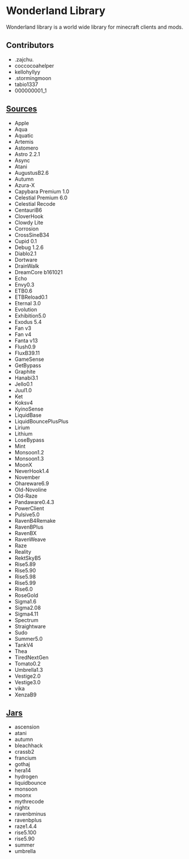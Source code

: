 # Wonderland Library
Wonderland library is a world wide library for minecraft clients and mods.

## Contributors
- .zajchu.
- coccocoahelper
- kellohyllyy
- .stormingmoon
- tabio1337
- 000000001_1

## [Sources](/sources)
- Apple
- Aqua
- Aquatic
- Artemis
- Astomero
- Astro 2.2.1
- Async
- Atani
- AugustusB2.6
- Autumn
- Azura-X
- Capybara Premium 1.0
- Celestial Premium 6.0
- Celestial Recode
- CentauriB6
- CloverHook
- Clowdy Lite
- Corrosion
- CrossSineB34
- Cupid 0.1
- Debug 1.2.6
- Diablo2.1
- Dortware
- DrainWalk
- DreamCore b161021
- Echo
- Envy0.3
- ETB0.6
- ETBReload0.1
- Eternal 3.0
- Evolution
- Exhibition5.0
- Exodus 5.4
- Fan v3
- Fan v4
- Fanta v13
- Flush0.9
- FluxB39.11
- GameSense
- GetBypass
- Graphite
- Hanabi3.1
- Jello0.1
- Juul1.0
- Ket
- Koksv4
- KyinoSense
- LiquidBase
- LiquidBouncePlusPlus
- Lirium
- Lithium
- LoseBypass
- Mint
- Monsoon1.2
- Monsoon1.3
- MoonX
- NeverHook1.4
- November
- Ohareware6.9
- Old-Novoline
- Old-Raze
- Pandaware0.4.3
- PowerClient
- Pulsive5.0
- RavenB4Remake
- RavenBPlus
- RavenBX
- RavenWeave
- Raze
- Reality
- RektSkyB5
- Rise5.89
- Rise5.90
- Rise5.98
- Rise5.99
- Rise6.0
- RoseGold
- Sigma1.6
- Sigma2.08
- Sigma4.11
- Spectrum
- Straightware
- Sudo
- Summer5.0
- TankV4
- Thea
- TiredNextGen
- Tomato0.2
- Umbrella1.3
- Vestige2.0
- Vestige3.0
- vika
- XenzaB9

## [Jars](/jars)
- ascension
- atani
- autumn
- bleachhack
- crassb2
- francium
- gothaj
- hera14
- hydrogen
- liquidbounce
- monsoon
- moonx
- mythrecode
- nightx
- ravenbminus
- ravenbplus
- raze1.4.4
- rise5.100
- rise5.90
- summer
- umbrella
